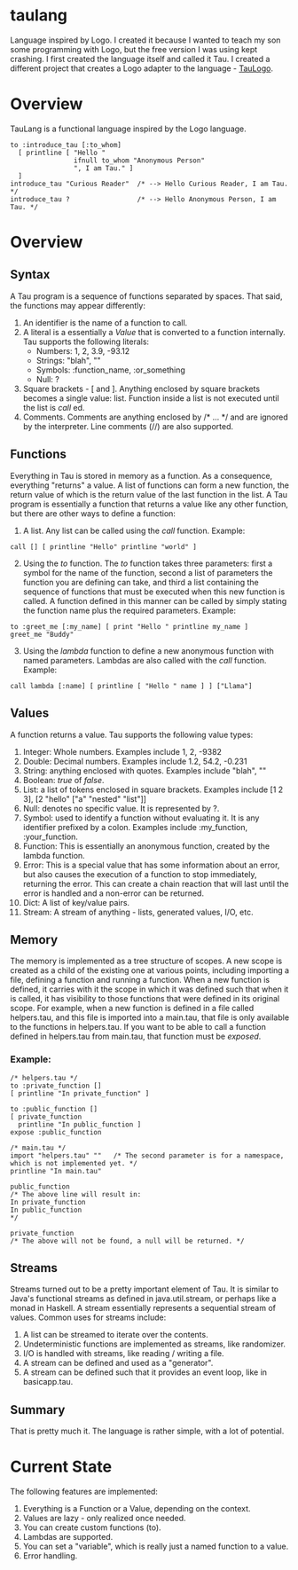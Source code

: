 # taulang
Language inspired by Logo.
I created it because I wanted to teach my son some programming with Logo, but the free version I was using kept crashing. I first created the language itself and called it Tau. I created a different project that creates a Logo adapter to the language - [TauLogo](https://github.com/charlvj/taulogo).

# Overview
TauLang is a functional language inspired by the Logo language.

```
to :introduce_tau [:to_whom]
  [ printline [ "Hello " 
                ifnull to_whom "Anonymous Person" 
                ", I am Tau." ]
  ]
introduce_tau "Curious Reader"  /* --> Hello Curious Reader, I am Tau.   */
introduce_tau ?                 /* --> Hello Anonymous Person, I am Tau. */
```

# Overview

## Syntax
A Tau program is a sequence of functions separated by spaces. That said, the functions may appear differently:
1) An identifier is the name of a function to call.
2) A literal is a essentially a _Value_ that is converted to a function internally. Tau supports the following literals:
   * Numbers: 1, 2, 3.9, -93.12
   * Strings: "blah", ""
   * Symbols: :function_name, :or_something
   * Null: ?
3) Square brackets - [ and ]. Anything enclosed by square brackets becomes a single value: list. Function inside a list is not executed until the list is _call_ ed.
4) Comments. Comments are anything enclosed by /* ... */ and are ignored by the interpreter. Line comments (//) are also supported.


## Functions
Everything in Tau is stored in memory as a function. As a consequence, everything "returns" a value. A list of functions can form a new function, the return value of which is the return value of the last function in the list. A Tau program is essentially a function that returns a value like any other function, but there are other ways to define a function:
1) A list. Any list can be called using the _call_ function. Example:
```
call [] [ printline "Hello" printline "world" ]
```
2) Using the _to_ function. The _to_ function takes three parameters: first a symbol for the name of the function, second a list of parameters the function you are defining can take, and third a list containing the sequence of functions that must be executed when this new function is called. A function defined in this manner can be called by simply stating the function name plus the required parameters. Example:
```
to :greet_me [:my_name] [ print "Hello " printline my_name ]
greet_me "Buddy"
```
3) Using the _lambda_ function to define a new anonymous function with named parameters. Lambdas are also called with the _call_ function. Example:
```
call lambda [:name] [ printline [ "Hello " name ] ] ["Llama"]
```

## Values
A function returns a value. Tau supports the following value types:
1) Integer: Whole numbers. Examples include 1, 2, -9382
2) Double: Decimal numbers. Examples include 1.2, 54.2, -0.231
3) String: anything enclosed with quotes. Examples include "blah", ""
4) Boolean: _true_ of _false_.
5) List: a list of tokens enclosed in square brackets. Examples include [1 2 3], [2 "hello" ["a" "nested" "list"]]
6) Null: denotes no specific value. It is represented by ?.
7) Symbol: used to identify a function without evaluating it. It is any identifier prefixed by a colon. Examples include :my_function, :your_function.
8) Function: This is essentially an anonymous function, created by the lambda function.
9) Error: This is a special value that has some information about an error, but also causes the execution of a function to stop immediately, returning the error. This can create a chain reaction that will last until the error is handled and a non-error can be returned.
10) Dict: A list of key/value pairs.
11) Stream: A stream of anything - lists, generated values, I/O, etc.

## Memory
The memory is implemented as a tree structure of scopes. A new scope is created as a child of the existing one at various points, including importing a file, defining a function and running a function. When a new function is defined, it carries with it the scope in which it was defined such that when it is called, it has visibility to those functions that were defined in its original scope. For example, when a new function is defined in a file called helpers.tau, and this file is imported into a main.tau, that file is only available to the functions in helpers.tau. If you want to be able to call a function defined in helpers.tau from main.tau, that function must be _exposed_. 
### Example:
```
/* helpers.tau */
to :private_function []
[ printline "In private_function" ]

to :public_function []
[ private_function
  printline "In public_function ]
expose :public_function
```
```
/* main.tau */
import "helpers.tau" ""   /* The second parameter is for a namespace, which is not implemented yet. */
printline "In main.tau"

public_function  
/* The above line will result in:
In private_function
In public_function
*/

private_function
/* The above will not be found, a null will be returned. */
```
## Streams
Streams turned out to be a pretty important element of Tau. It is similar to Java's functional streams as defined in java.util.stream, or perhaps like a monad in Haskell. A stream essentially represents a sequential stream of values. Common uses for streams include:
1) A list can be streamed to iterate over the contents.
2) Undeterministic functions are implemented as streams, like randomizer.
3) I/O is handled with streams, like reading / writing a file.
4) A stream can be defined and used as a "generator".
5) A stream can be defined such that it provides an event loop, like in basicapp.tau.

## Summary
That is pretty much it. The language is rather simple, with a lot of potential.

# Current State
The following features are implemented:
1) Everything is a Function or a Value, depending on the context.
2) Values are lazy - only realized once needed.
3) You can create custom functions (to).
4) Lambdas are supported.
5) You can set a "variable", which is really just a named function to a value.
6) Error handling.
